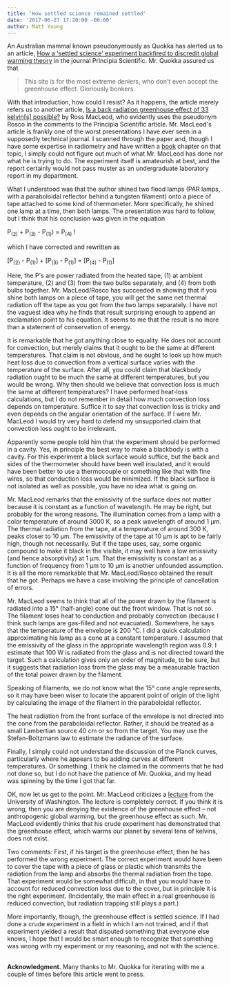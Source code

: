```yaml
---
title: 'How settled science remained settled'
date: '2017-06-27 17:20:00 -06:00'
author: Matt Young
---
```


An Australian mammal known pseudonymously as Quokka has alerted us to an article, <a href="http://principia-scientific.org/how-a-settled-science-experiment-backfired-to-discredit-global-warming-theory/">How a 'settled science' experiment backfired to discredit global warming theory</a> in the journal Principia Scientific. Mr. Quokka  assured us that

<blockquote>This site is for the most extreme deniers, who don't even accept the greenhouse effect. Gloriously bonkers.</blockquote>

With that introduction, how could I resist? As it happens, the article merely refers us to another article, <a href="http://principia-scientific.org/publications/PROM/PROM-ROSS-Experiment.pdf">Is a back radiation greenhouse effect of 33 kelvin[s] possible?</a> by Ross MacLeod, who evidently uses the pseudonym Rosco in the comments to the Principia Scientific article. Mr. MacLeod's article is frankly one of the worst presentations I have ever seen in a supposedly technical journal. I scanned through the paper and, though I have some expertise in radiometry and have written a <a href="https://www.amazon.com/Optics-Lasers-Including-Waveguides-Advanced/dp/354065741X">book</a> chapter on that topic, I simply could not figure out much of what Mr. MacLeod has done nor what he is trying to do. The experiment itself is amateurish at best, and the report certainly would not pass muster as an undergraduate laboratory report in my department.

What I understood was that the author shined two flood lamps (PAR lamps, with a paraboloidal reflector behind a tungsten filament) onto a piece of tape attached to some kind of thermometer. More specifically, he shined one lamp at a time, then both lamps. The presentation was hard to follow, but I think that his conclusion was given in the equation

P<sub>(2)</sub> + P<sub>(3)</sub> - P<sub>(1)</sub>) = P<sub>(4)</sub> ! 

which I have corrected and rewritten as

[P<sub>(2)</sub> - P<sub>(1)</sub>] + [P<sub>(3)</sub> - P<sub>(1)</sub>] = [P<sub>(4)</sub> - P<sub>(1)</sub>]

Here, the P's are power radiated from the heated tape, (1) at ambient temperature, (2) and (3) from the two bulbs separately, and (4) from both bulbs together. Mr. MacLeod/Rosco has succeeded in showing that if you shine both lamps on a piece of tape, you will get the same net thermal radiation off the tape as you got from the two lamps separately. I have not the vaguest idea why he finds that result surprising enough to append an exclamation point to his equation. It seems to me that the result is no more than a statement of conservation of energy.
<!--more--> 
It is remarkable that he got anything close to equality. He does not account for convection, but merely claims that it ought to be the same at different temperatures. That claim is not obvious, and he ought to look up how much heat loss due to convection from a vertical surface varies with the temperature of the surface. After all, you could claim that blackbody radiation ought to be much the same at different temperatures, but you would be wrong. Why then should we believe that convection loss is much the same at different temperatures? I have performed heat-loss calculations, but I do not remember in detail how much convection loss depends on temperature. Suffice it to say that convection loss is tricky and even depends on the angular orientation of the surface. If I were Mr. MacLeod I would try very hard to defend my unsupported claim that convection loss ought to be irrelevant.

Apparently some people told him that the experiment should be performed in a cavity. Yes, in principle the best way to make a blackbody is with a cavity. For this experiment a black surface would suffice, but the back and sides of the thermometer should have been well insulated, and it would have been better to use a thermocouple or something like that with fine wires, so that conduction loss would be minimized. If the black surface is not isolated as well as possible, you have no idea what is going on.

Mr. MacLeod remarks that the emissivity of the surface does not matter because it is constant as a function of wavelength. He may be right, but probably for the wrong reasons. The illumination comes from a lamp with a color temperature of around 3000 K, so a peak wavelength of around 1 µm. The thermal radiation from the tape, at a temperature of around 300 K, peaks closer to 10 µm. The emissivity of the tape at 10 µm is apt to be fairly high, though not necessarily. But if the tape uses, say, some organic compound to make it black in the visible, it may well have a low emissivity (and hence absorptivity) at 1 µm. That the emissivity is constant as a function of frequency from 1 µm to 10 µm is another unfounded assumption. It is all the more remarkable that Mr. MacLeod/Rosco obtained the result that he got. Perhaps we have a case involving the principle of cancellation of errors.

Mr. MacLeod seems to think that all of the power drawn by the filament is radiated into a 15° (half-angle) cone out the front window. That is not so. The filament loses heat to conduction and probably convection (because I think such lamps are gas-filled and not evacuated). Somewhere, he says that the temperature of the envelope is 200 °C. I did a quick calculation approximating his lamp as a cone at a constant temperature. I assumed that the emissivity of the glass in the appropriate wavelength region was 0.9. I estimate that 100 W is radiated from the glass and is not directed toward the target. Such a calculation gives only an order of magnitude, to be sure, but it suggests that radiation loss from the glass may be a measurable fraction of the total power drawn by the filament.

Speaking of filaments, we do not know what the 15° cone angle represents, so it may have been wiser to locate the apparent point of origin of the light by calculating the image of the filament in the paraboloidal reflector. 

The heat radiation from the front surface of the envelope is not directed into the cone from the paraboloidal reflector. Rather, it should be treated as a small Lambertian source 40 cm or so from the target. You may use the Stefan-Boltzmann law to estimate the radiance of the surface.

Finally, I simply could not understand the discussion of the Planck curves, particularly where he appears to be adding curves at different temperatures. Or something. I think he claimed in the comments that he had not done so, but I do not have the patience of Mr. Quokka, and my head was spinning by the time I got that far.

OK, now let us get to the point. Mr. MacLeod criticizes a <a href="http://www.atmos.washington.edu/2002Q4/211/notes_greenhouse.html">lecture</a> from the University of Washington. The lecture is completely correct. If you think it is wrong, then you are denying the existence of the greenhouse effect – not anthropogenic global warming, but the greenhouse effect as such. Mr. MacLeod evidently thinks that his crude experiment has demonstrated that the greenhouse effect, which warms our planet by several tens of kelvins, does not exist.

Two comments: First, if his target is the greenhouse effect, then he has performed the wrong experiment. The correct experiment would have been to cover the tape with a piece of glass or plastic which transmits the radiation from the lamp and absorbs the thermal radiation from the tape. That experiment would be somewhat difficult, in that you would have to account for reduced convection loss due to the cover, but in principle it is the right experiment. (Incidentally, the main effect in a real greenhouse is reduced convection, but radiation trapping still plays a part.)

More importantly, though, the greenhouse effect is settled science. If I had done a crude experiment in a field in which I am not trained, and if that experiment yielded a result that disputed something that everyone else knows, I hope that I would be smart enough to recognize that something was wrong with my experiment or my reasoning, and not with the science.

<br/>
<strong>Acknowledgment.</strong> Many thanks to Mr. Quokka for iterating with me a couple of times before this article went to press.
